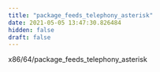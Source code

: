 ```yaml
---
title: "package_feeds_telephony_asterisk"
date: 2021-05-05 13:47:30.826484
hidden: false
draft: false
---
```


x86/64/package_feeds_telephony_asterisk

